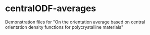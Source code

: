# centralODF-averages
Demonstration files for "On the orientation average based on central orientation density functions for polycrystalline materials"
